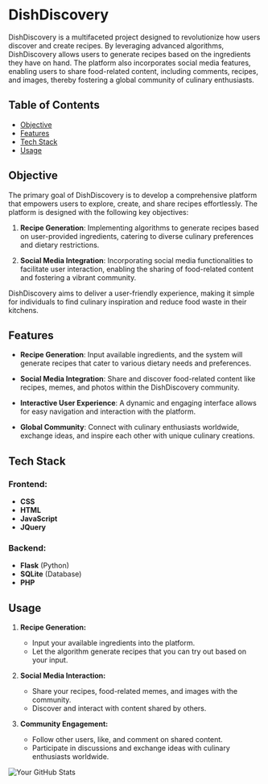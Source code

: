 # DishDiscovery

DishDiscovery is a multifaceted project designed to revolutionize how users discover and create recipes. By leveraging advanced algorithms, DishDiscovery allows users to generate recipes based on the ingredients they have on hand. The platform also incorporates social media features, enabling users to share food-related content, including comments, recipes, and images, thereby fostering a global community of culinary enthusiasts.

## Table of Contents

- [Objective](#objective)
- [Features](#features)
- [Tech Stack](#tech-stack)
- [Usage](#usage)

## Objective

The primary goal of DishDiscovery is to develop a comprehensive platform that empowers users to explore, create, and share recipes effortlessly. The platform is designed with the following key objectives:

1. **Recipe Generation**: Implementing algorithms to generate recipes based on user-provided ingredients, catering to diverse culinary preferences and dietary restrictions.

2. **Social Media Integration**: Incorporating social media functionalities to facilitate user interaction, enabling the sharing of food-related content and fostering a vibrant community.

DishDiscovery aims to deliver a user-friendly experience, making it simple for individuals to find culinary inspiration and reduce food waste in their kitchens.

## Features

- **Recipe Generation**: Input available ingredients, and the system will generate recipes that cater to various dietary needs and preferences.
  
- **Social Media Integration**: Share and discover food-related content like recipes, memes, and photos within the DishDiscovery community.
  
- **Interactive User Experience**: A dynamic and engaging interface allows for easy navigation and interaction with the platform.
  
- **Global Community**: Connect with culinary enthusiasts worldwide, exchange ideas, and inspire each other with unique culinary creations.

## Tech Stack

### Frontend:
- **CSS**
- **HTML**
- **JavaScript**
- **JQuery**

### Backend:
- **Flask** (Python)
- **SQLite** (Database)
- **PHP**

## Usage

1. **Recipe Generation:**
   - Input your available ingredients into the platform.
   - Let the algorithm generate recipes that you can try out based on your input.

2. **Social Media Interaction:**
   - Share your recipes, food-related memes, and images with the community.
   - Discover and interact with content shared by others.

3. **Community Engagement:**
   - Follow other users, like, and comment on shared content.
   - Participate in discussions and exchange ideas with culinary enthusiasts worldwide.


![Your GitHub Stats](https://github-readme-stats.vercel.app/api?username=sahi528)
